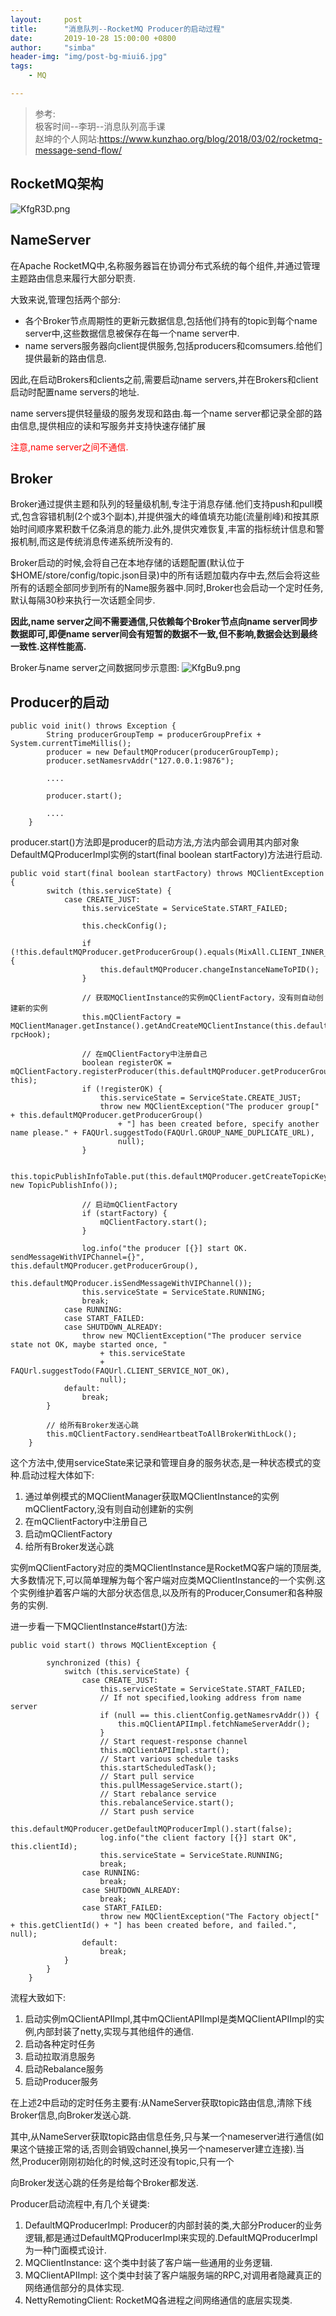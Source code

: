 ```yaml
---
layout:     post
title:      "消息队列--RocketMQ Producer的启动过程"
date:       2019-10-28 15:00:00 +0800
author:     "simba"
header-img: "img/post-bg-miui6.jpg"
tags:
    - MQ

---
```


> 参考:<br>
极客时间--李玥--消息队列高手课<br>
赵坤的个人网站:https://www.kunzhao.org/blog/2018/03/02/rocketmq-message-send-flow/

##	RocketMQ架构

![KfgR3D.png](https://s2.ax1x.com/2019/10/29/KfgR3D.png)


##	NameServer

在Apache RocketMQ中,名称服务器旨在协调分布式系统的每个组件,并通过管理主题路由信息来履行大部分职责.

大致来说,管理包括两个部分:
*	各个Broker节点周期性的更新元数据信息,包括他们持有的topic到每个name server中,这些数据信息被保存在每一个name server中.
*	name servers服务器向client提供服务,包括producers和comsumers.给他们提供最新的路由信息.

因此,在启动Brokers和clients之前,需要启动name servers,并在Brokers和client启动时配置name servers的地址.


name servers提供轻量级的服务发现和路由.每一个name server都记录全部的路由信息,提供相应的读和写服务并支持快速存储扩展

<font color="red">注意,name server之间不通信.</font>

##	Broker

Broker通过提供主题和队列的轻量级机制,专注于消息存储.他们支持push和pull模式,包含容错机制(2个或3个副本),并提供强大的峰值填充功能(流量削峰)和按其原始时间顺序累积数千亿条消息的能力.此外,提供灾难恢复,丰富的指标统计信息和警报机制,而这是传统消息传递系统所没有的.

Broker启动的时候,会将自己在本地存储的话题配置(默认位于$HOME/store/config/topic.json目录)中的所有话题加载内存中去,然后会将这些所有的话题全部同步到所有的Name服务器中.同时,Broker也会启动一个定时任务,默认每隔30秒来执行一次话题全同步.

**因此,name server之间不需要通信,只依赖每个Broker节点向name server同步数据即可,即便name server间会有短暂的数据不一致,但不影响,数据会达到最终一致性.这样性能高.**

Broker与name server之间数据同步示意图:
![KfgBu9.png](https://s2.ax1x.com/2019/10/29/KfgBu9.png)


##	Producer的启动

```
public void init() throws Exception {
        String producerGroupTemp = producerGroupPrefix + System.currentTimeMillis();
        producer = new DefaultMQProducer(producerGroupTemp);
        producer.setNamesrvAddr("127.0.0.1:9876");
        
        ....

        producer.start();

        ....
    }
```

producer.start()方法即是producer的启动方法,方法内部会调用其内部对象DefaultMQProducerImpl实例的start(final boolean startFactory)方法进行启动.

```
public void start(final boolean startFactory) throws MQClientException {
        switch (this.serviceState) {
            case CREATE_JUST:
                this.serviceState = ServiceState.START_FAILED;

                this.checkConfig();

                if (!this.defaultMQProducer.getProducerGroup().equals(MixAll.CLIENT_INNER_PRODUCER_GROUP)) {
                    this.defaultMQProducer.changeInstanceNameToPID();
                }

                // 获取MQClientInstance的实例mQClientFactory，没有则自动创建新的实例
                this.mQClientFactory = MQClientManager.getInstance().getAndCreateMQClientInstance(this.defaultMQProducer, rpcHook);

                // 在mQClientFactory中注册自己
                boolean registerOK = mQClientFactory.registerProducer(this.defaultMQProducer.getProducerGroup(), this);
                if (!registerOK) {
                    this.serviceState = ServiceState.CREATE_JUST;
                    throw new MQClientException("The producer group[" + this.defaultMQProducer.getProducerGroup()
                        + "] has been created before, specify another name please." + FAQUrl.suggestTodo(FAQUrl.GROUP_NAME_DUPLICATE_URL),
                        null);
                }

                this.topicPublishInfoTable.put(this.defaultMQProducer.getCreateTopicKey(), new TopicPublishInfo());

                // 启动mQClientFactory
                if (startFactory) {
                    mQClientFactory.start();
                }

                log.info("the producer [{}] start OK. sendMessageWithVIPChannel={}", this.defaultMQProducer.getProducerGroup(),
                    this.defaultMQProducer.isSendMessageWithVIPChannel());
                this.serviceState = ServiceState.RUNNING;
                break;
            case RUNNING:
            case START_FAILED:
            case SHUTDOWN_ALREADY:
                throw new MQClientException("The producer service state not OK, maybe started once, "
                    + this.serviceState
                    + FAQUrl.suggestTodo(FAQUrl.CLIENT_SERVICE_NOT_OK),
                    null);
            default:
                break;
        }

        // 给所有Broker发送心跳
        this.mQClientFactory.sendHeartbeatToAllBrokerWithLock();
    }
```
这个方法中,使用serviceState来记录和管理自身的服务状态,是一种状态模式的变种.启动过程大体如下:
1.	通过单例模式的MQClientManager获取MQClientInstance的实例mQClientFactory,没有则自动创建新的实例
2.	在mQClientFactory中注册自己
3.	启动mQClientFactory
4.	给所有Broker发送心跳

实例mQClientFactory对应的类MQClientInstance是RocketMQ客户端的顶层类,大多数情况下,可以简单理解为每个客户端对应类MQClientInstance的一个实例.这个实例维护着客户端的大部分状态信息,以及所有的Producer,Consumer和各种服务的实例.

进一步看一下MQClientInstance#start()方法:
```
public void start() throws MQClientException {

        synchronized (this) {
            switch (this.serviceState) {
                case CREATE_JUST:
                    this.serviceState = ServiceState.START_FAILED;
                    // If not specified,looking address from name server
                    if (null == this.clientConfig.getNamesrvAddr()) {
                        this.mQClientAPIImpl.fetchNameServerAddr();
                    }
                    // Start request-response channel
                    this.mQClientAPIImpl.start();
                    // Start various schedule tasks
                    this.startScheduledTask();
                    // Start pull service
                    this.pullMessageService.start();
                    // Start rebalance service
                    this.rebalanceService.start();
                    // Start push service
                    this.defaultMQProducer.getDefaultMQProducerImpl().start(false);
                    log.info("the client factory [{}] start OK", this.clientId);
                    this.serviceState = ServiceState.RUNNING;
                    break;
                case RUNNING:
                    break;
                case SHUTDOWN_ALREADY:
                    break;
                case START_FAILED:
                    throw new MQClientException("The Factory object[" + this.getClientId() + "] has been created before, and failed.", null);
                default:
                    break;
            }
        }
    }
```

流程大致如下:
1.	启动实例mQClientAPIImpl,其中mQClientAPIImpl是类MQClientAPIImpl的实例,内部封装了netty,实现与其他组件的通信.
2.	启动各种定时任务
3.	启动拉取消息服务
4.	启动Rebalance服务
5.	启动Producer服务

在上述2中启动的定时任务主要有:从NameServer获取topic路由信息,清除下线Broker信息,向Broker发送心跳.

其中,从NameServer获取topic路由信息任务,只与某一个nameserver进行通信(如果这个链接正常的话,否则会销毁channel,换另一个nameserver建立连接).当然,Producer刚刚初始化的时候,这时还没有topic,只有一个

向Broker发送心跳的任务是给每个Broker都发送.



Producer启动流程中,有几个关键类:
1.	DefaultMQProducerImpl:	Producer的内部封装的类,大部分Producer的业务逻辑,都是通过DefaultMQProducerImpl来实现的.DefaultMQProducerImpl为一种门面模式设计.
2.	MQClientInstance:	这个类中封装了客户端一些通用的业务逻辑.
3.	MQClientAPIImpl:	这个类中封装了客户端服务端的RPC,对调用者隐藏真正的网络通信部分的具体实现.
4.	NettyRemotingClient:	RocketMQ各进程之间网络通信的底层实现类.


